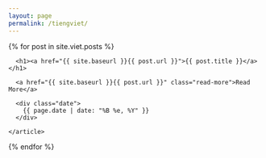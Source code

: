 ```yaml
---
layout: page
permalink: /tiengviet/
---
```


<div class="posts">
  {% for post in site.viet.posts %}
    <article class="post">

      <h1><a href="{{ site.baseurl }}{{ post.url }}">{{ post.title }}</a></h1>
      
      <a href="{{ site.baseurl }}{{ post.url }}" class="read-more">Read More</a>
      
      <div class="date">
        {{ page.date | date: "%B %e, %Y" }}
      </div>

    </article>
  {% endfor %}
</div>